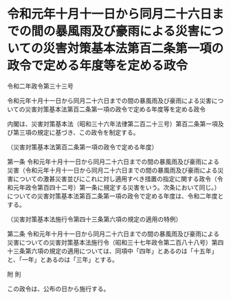 # 令和元年十月十一日から同月二十六日までの間の暴風雨及び豪雨による災害についての災害対策基本法第百二条第一項の政令で定める年度等を定める政令

令和二年政令第三十三号

令和元年十月十一日から同月二十六日までの間の暴風雨及び豪雨による災害についての災害対策基本法第百二条第一項の政令で定める年度等を定める政令

内閣は、災害対策基本法（昭和三十六年法律第二百二十三号）第百二条第一項及び第三項の規定に基づき、この政令を制定する。

（災害対策基本法第百二条第一項の政令で定める年度）

第一条 令和元年十月十一日から同月二十六日までの間の暴風雨及び豪雨による災害（令和元年十月十一日から同月二十六日までの間の暴風雨及び豪雨による災害についての激甚災害並びにこれに対し適用すべき措置の指定に関する政令（令和元年政令第百四十二号）第一条に規定する災害をいう。次条において同じ。）についての災害対策基本法第百二条第一項の政令で定める年度は、令和二年度とする。

（災害対策基本法施行令第四十三条第六項の規定の適用の特例）

第二条 令和元年十月十一日から同月二十六日までの間の暴風雨及び豪雨による災害についての災害対策基本法施行令（昭和三十七年政令第二百八十八号）第四十三条第六項の規定の適用については、同項中「四年」とあるのは「十五年」と、「一年」とあるのは「三年」とする。

附 則

この政令は、公布の日から施行する。
